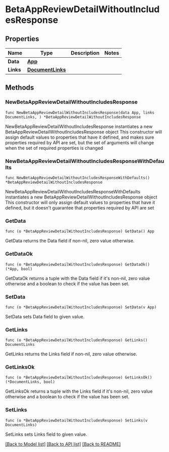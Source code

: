 # BetaAppReviewDetailWithoutIncludesResponse

## Properties

Name | Type | Description | Notes
------------ | ------------- | ------------- | -------------
**Data** | [**App**](App.md) |  | 
**Links** | [**DocumentLinks**](DocumentLinks.md) |  | 

## Methods

### NewBetaAppReviewDetailWithoutIncludesResponse

`func NewBetaAppReviewDetailWithoutIncludesResponse(data App, links DocumentLinks, ) *BetaAppReviewDetailWithoutIncludesResponse`

NewBetaAppReviewDetailWithoutIncludesResponse instantiates a new BetaAppReviewDetailWithoutIncludesResponse object
This constructor will assign default values to properties that have it defined,
and makes sure properties required by API are set, but the set of arguments
will change when the set of required properties is changed

### NewBetaAppReviewDetailWithoutIncludesResponseWithDefaults

`func NewBetaAppReviewDetailWithoutIncludesResponseWithDefaults() *BetaAppReviewDetailWithoutIncludesResponse`

NewBetaAppReviewDetailWithoutIncludesResponseWithDefaults instantiates a new BetaAppReviewDetailWithoutIncludesResponse object
This constructor will only assign default values to properties that have it defined,
but it doesn't guarantee that properties required by API are set

### GetData

`func (o *BetaAppReviewDetailWithoutIncludesResponse) GetData() App`

GetData returns the Data field if non-nil, zero value otherwise.

### GetDataOk

`func (o *BetaAppReviewDetailWithoutIncludesResponse) GetDataOk() (*App, bool)`

GetDataOk returns a tuple with the Data field if it's non-nil, zero value otherwise
and a boolean to check if the value has been set.

### SetData

`func (o *BetaAppReviewDetailWithoutIncludesResponse) SetData(v App)`

SetData sets Data field to given value.


### GetLinks

`func (o *BetaAppReviewDetailWithoutIncludesResponse) GetLinks() DocumentLinks`

GetLinks returns the Links field if non-nil, zero value otherwise.

### GetLinksOk

`func (o *BetaAppReviewDetailWithoutIncludesResponse) GetLinksOk() (*DocumentLinks, bool)`

GetLinksOk returns a tuple with the Links field if it's non-nil, zero value otherwise
and a boolean to check if the value has been set.

### SetLinks

`func (o *BetaAppReviewDetailWithoutIncludesResponse) SetLinks(v DocumentLinks)`

SetLinks sets Links field to given value.



[[Back to Model list]](../README.md#documentation-for-models) [[Back to API list]](../README.md#documentation-for-api-endpoints) [[Back to README]](../README.md)


